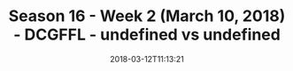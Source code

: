---
title: Season 16 - Week 2 (March 10, 2018) - DCGFFL - undefined vs undefined
teams-score:
- team: ''
  score:
- team: ''
  score:
mvp: Most Valuable Player honors are given to a game’s most athletically outstanding
  or influential participant. Referees select each team’s MVP.
game-ball: Game Balls are awarded to players for exceptional personal achievement
  or unheralded contribution to a team’s efforts. Captains pick their own team’s Game
  Ball recipient.
sportsperson: Sportspeople are highlighted for demonstrating their principled character
  and commitment to fostering camaraderie among their teammates and community between
  opposing teams. Opposing Captains choose the other team’s Sportsperson.
season: 16
week: 2
date: '2018-03-12T11:13:21'
pageid: season-16-week-2-march-10-2018-5113-vs-5113
---